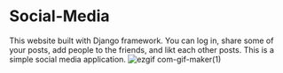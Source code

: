 # Social-Media

This website built with Django framework. You can log in, share some of your posts, add people to the friends, and likt each other posts. This is a simple social media application.
![ezgif com-gif-maker(1)](https://user-images.githubusercontent.com/82476413/170589478-e777b01b-71c2-4b39-a3a6-a3b3b65f65c0.gif)

